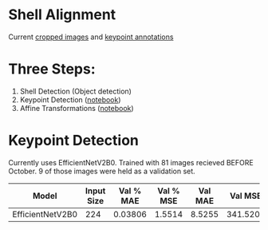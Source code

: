 # Shell Alignment

Current [cropped images](https://drive.google.com/drive/folders/1Xu9_Hv8xCi1pOGO4If09JNfoaNtD90ZD?usp=share_link) and [keypoint annotations](https://drive.google.com/file/d/1Wnwq_RzJVcSzDTX9U193tf4_5Dj7z2QC/view?usp=share_link)

# Three Steps:
1. Shell Detection (Object detection)
2. Keypoint Detection ([notebook](notebooks/keypoint_detection.ipynb))
3. Affine Transformations ([notebook](notebooks/affine_transformations.ipynb))


# Keypoint Detection

Currently uses EfficientNetV2B0. Trained with 81 images recieved BEFORE October. 9 of those images were held as a validation set.

Model | Input Size | Val % MAE | Val % MSE | Val MAE | Val MSE |
----- | ---------- | ----- | ----- |---- |---- |
EfficientNetV2B0 | 224 | 0.03806 | 1.5514 | 8.5255 | 341.5201 |
